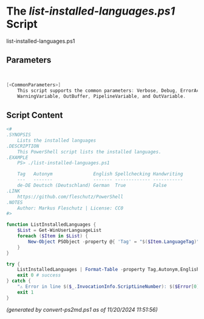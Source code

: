 The *list-installed-languages.ps1* Script
===========================

list-installed-languages.ps1 


Parameters
----------
```powershell


[<CommonParameters>]
    This script supports the common parameters: Verbose, Debug, ErrorAction, ErrorVariable, WarningAction, 
    WarningVariable, OutBuffer, PipelineVariable, and OutVariable.
```

Script Content
--------------
```powershell
<#
.SYNOPSIS
	Lists the installed languages
.DESCRIPTION
	This PowerShell script lists the installed languages.
.EXAMPLE
	PS> ./list-installed-languages.ps1

	Tag   Autonym               English Spellchecking Handwriting
	---   -------               ------- ------------- -----------
	de-DE Deutsch (Deutschland) German  True          False
.LINK
	https://github.com/fleschutz/PowerShell
.NOTES
	Author: Markus Fleschutz | License: CC0
#>

function ListInstalledLanguages { 
	$List = Get-WinUserLanguageList
	foreach ($Item in $List) {
		New-Object PSObject -property @{ 'Tag' = "$($Item.LanguageTag)"; 'Autonym' = "$($Item.Autonym)"; 'English' = "$($Item.EnglishName)"; 'Spellchecking' = "$($Item.Spellchecking)"; 'Handwriting' = "$($Item.Handwriting)" }
	}
}

try {
	ListInstalledLanguages | Format-Table -property Tag,Autonym,English,Spellchecking,Handwriting
	exit 0 # success
} catch {
	"⚠️ Error in line $($_.InvocationInfo.ScriptLineNumber): $($Error[0])"
	exit 1
}
```

*(generated by convert-ps2md.ps1 as of 11/20/2024 11:51:56)*
